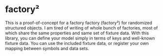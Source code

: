 # factory²

This is a proof-of-concept for a factory factory (factory²) for randomized structured objects. I am tired of writing of whole bunch of factories, most of which share the same properties and same set of fixture data. With this library, you can define your model simply in terms of keys and well-known fixture data. You can use the included fixture data, or register your own mapping between symbols and data sets.
